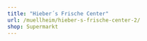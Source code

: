 ```yaml
---
title: "Hieber´s Frische Center"
url: /muellheim/hieber-s-frische-center-2/
shop: Supermarkt
---
```

